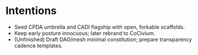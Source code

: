 # Intentions
- Seed CPDA umbrella and CADI flagship with open, forkable scaffolds.
- Keep early posture innocuous; later rebrand to CoCivium.
- (Unfinished) Draft DAO/mesh minimal constitution; prepare transparency cadence templates.
